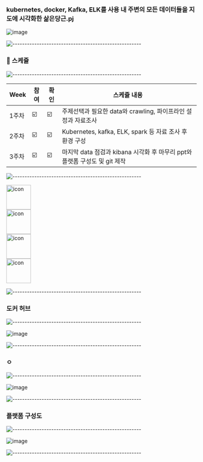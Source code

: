 ### kubernetes, docker, Kafka, ELK를 사용 내 주변의 모든 데이터들을 지도에 시각화한 삶은당근.pj

![image](https://user-images.githubusercontent.com/97927143/161081887-31320b29-55e6-46cc-8b41-1e884e73584d.png)


![-----------------------------------------------------](https://raw.githubusercontent.com/andreasbm/readme/master/assets/lines/colored.png)

### 📝 스케쥴

![-----------------------------------------------------](https://raw.githubusercontent.com/andreasbm/readme/master/assets/lines/colored.png)

| Week | 참여 | 확인 | 스케쥴 내용 |
| ------ | -- | -- |----------- |
| 1주차 | ☑️ | ☑️ | 주제선택과 필요한 data와 crawling, 파이프라인 설정과 자료조사 |
| 2주차 | ☑️ | ☑️ | Kubernetes, kafka, ELK, spark 등 자료 조사 후 환경 구성  |
| 3주차 | ☑️ | ☑️ | 마지막 data 점검과 kibana 시각화 후 마무리 ppt와 플랫폼 구성도 및 git 제작 |

![-----------------------------------------------------](https://raw.githubusercontent.com/andreasbm/readme/master/assets/lines/colored.png)

<div style="display: flex; align-items: flex-start;"><img src="https://techstack-generator.vercel.app/kubernetes-icon.svg" alt="icon" width="65" height="65" /></div><div style="display: flex; align-items: flex-start;"><img src="https://techstack-generator.vercel.app/docker-icon.svg" alt="icon" width="65" height="65" /></div>

<div style="display: flex; align-items: flex-start;"><img src="https://techstack-generator.vercel.app/mysql-icon.svg" alt="icon" width="65" height="65" /></div>

<div style="display: flex; align-items: flex-start;"><img src="https://techstack-generator.vercel.app/django-icon.svg" alt="icon" width="65" height="65" /></div>


![-----------------------------------------------------](https://raw.githubusercontent.com/andreasbm/readme/master/assets/lines/colored.png)

### 도커 허브

![-----------------------------------------------------](https://raw.githubusercontent.com/andreasbm/readme/master/assets/lines/colored.png)

![image](https://user-images.githubusercontent.com/97927143/161083078-40a67d5e-df2d-42e0-9c81-58bbd612b383.png)

![-----------------------------------------------------](https://raw.githubusercontent.com/andreasbm/readme/master/assets/lines/colored.png)

### ㅇ

![-----------------------------------------------------](https://raw.githubusercontent.com/andreasbm/readme/master/assets/lines/colored.png)

![image](https://user-images.githubusercontent.com/97927143/161082845-b4d71fc7-5a8f-4872-8536-03cbd8e1b881.png)

![-----------------------------------------------------](https://raw.githubusercontent.com/andreasbm/readme/master/assets/lines/colored.png)

### 플랫폼 구성도

![-----------------------------------------------------](https://raw.githubusercontent.com/andreasbm/readme/master/assets/lines/colored.png)

![image](https://user-images.githubusercontent.com/97927143/161082642-7167a521-6604-4fc1-b664-cf334775d653.png)

![-----------------------------------------------------](https://raw.githubusercontent.com/andreasbm/readme/master/assets/lines/colored.png)

